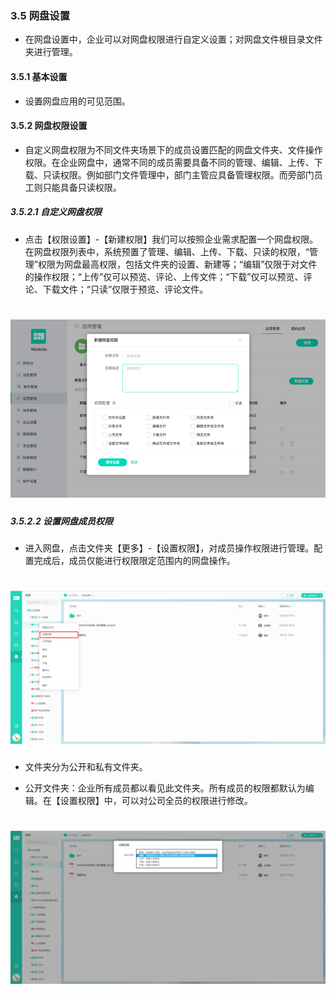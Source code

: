 ### 3.5 网盘设置
* 在网盘设置中，企业可以对网盘权限进行自定义设置；对网盘文件根目录文件夹进行管理。

#### 3.5.1 基本设置
* 设置网盘应用的可见范围。

#### 3.5.2 网盘权限设置
* 自定义网盘权限为不同文件夹场景下的成员设置匹配的网盘文件夹、文件操作权限。在企业网盘中，通常不同的成员需要具备不同的管理、编辑、上传、下载、只读权限。例如部门文件管理中，部门主管应具备管理权限。而旁部门员工则只能具备只读权限。

##### 3.5.2.1 自定义网盘权限

* 点击【权限设置】-【新建权限】我们可以按照企业需求配置一个网盘权限。在网盘权限列表中，系统预置了管理、编辑、上传、下载、只读的权限，“管理”权限为网盘最高权限，包括文件夹的设置、新建等；“编辑”仅限于对文件的操作权限；“上传”仅可以预览、评论、上传文件；“下载”仅可以预览、评论、下载文件；“只读”仅限于预览、评论文件。

# ![](/assets/3.5.2.1自定义网盘权限.png)

##### 3.5.2.2 设置网盘成员权限

* 进入网盘，点击文件夹【更多】-【设置权限】，对成员操作权限进行管理。配置完成后，成员仅能进行权限限定范围内的网盘操作。

# ![](/assets/3.5.1网盘1.png)

* 文件夹分为公开和私有文件夹。

* 公开文件夹：企业所有成员都以看见此文件夹。所有成员的权限都默认为编辑。在【设置权限】中，可以对公司全员的权限进行修改。

# ![](/assets/3.5.2.3自定义网盘权限.png)
